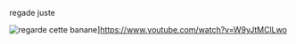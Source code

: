 
regade juste 


![regarde cette banane](https://user-images.githubusercontent.com/102830434/188638517-fb4a6a80-7e08-44bf-abf0-b8e1a8814ade.jpg)]https://www.youtube.com/watch?v=W9yJtMClLwo 

  
